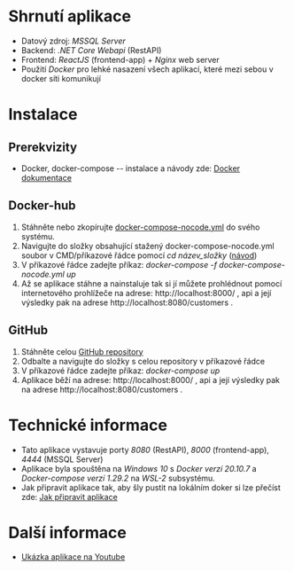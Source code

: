 # Shrnutí aplikace
* Datový zdroj: *MSSQL Server*
* Backend: *.NET Core Webapi* (RestAPI)
* Frontend: *ReactJS* (frontend-app) + *Nginx* web server
* Použití *Docker* pro lehké nasazení všech aplikací, které mezi sebou v docker síti komunikují

# Instalace
## Prerekvizity
* Docker, docker-compose -- instalace a návody zde: [Docker dokumentace](https://docs.docker.com/)

## Docker-hub
1. Stáhněte nebo zkopírujte [docker-compose-nocode.yml](https://github.com/jakubvalek/docker-fullstackapp/blob/main/docker-compose-nocode.yml) do svého systému.
2. Navigujte do složky obsahující stažený docker-compose-nocode.yml soubor v CMD/příkazové řádce pomocí *cd název_složky* ([návod](https://www.howtogeek.com/659411/how-to-change-directories-in-command-prompt-on-windows-10/))
3. V příkazové řádce zadejte příkaz: *docker-compose -f docker-compose-nocode.yml up*
4. Až se aplikace stáhne a nainstaluje tak si jí můžete prohlédnout pomocí internetového prohlížeče na adrese: http://localhost:8000/ , api a její výsledky pak na adrese http://localhost:8080/customers .

## GitHub
1. Stáhněte celou [GitHub repository](https://github.com/jakubvalek/docker-fullstackapp/archive/refs/heads/main.zip)
2. Odbalte a navigujte do složky s celou repository v příkazové řádce
3. V příkazové řádce zadejte příkaz: *docker-compose up*
4. Aplikace běží na adrese: http://localhost:8000/ , api a její výsledky pak na adrese http://localhost:8080/customers .

# Technické informace
* Tato aplikace vystavuje porty *8080* (RestAPI), *8000* (frontend-app), *4444* (MSSQL Server)
* Aplikace byla spouštěna na *Windows 10* s *Docker verzí 20.10.7* a *Docker-compose verzí 1.29.2* na *WSL-2* subsystému.
* Jak připravit aplikace tak, aby šly pustit na lokálním doker si lze přečíst zde: [Jak připravit aplikace](https://github.com/jakubvalek/docker-fullstackapp/blob/main/DEPLOYMENT.md)

# Další informace
* [Ukázka aplikace na Youtube](https://youtu.be/JEAczqECFNY)
